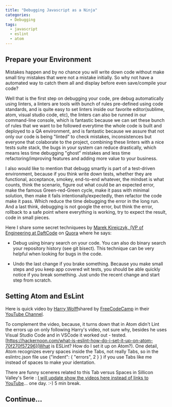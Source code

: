 ```yaml
---
title: "Debugging Javascript as a Ninja"
categories:
  - Debugging
tags:
  - javascript
  - eslint
  - atom
---
```


## Prepare your Environment

Mistakes happen and by no chance you will write down code without make small tiny mistakes that were not a mistake initially. So why not have a automated way to catch them all and display before even save/compile your code? 

Well that is the first step on debugging your code, pre debug automatically using linters, a linters are tools with bunch of rules pre-defined using code standards, and is quite easy to set linters inside our favorite editor(sublime, atom, visual studio code, etc), the linters can also be runned in our command-line console, which is fantastic because we can set these bunch of rules that we want to be followed everytime the whole code is built and deployed to a QA environment, and is fantastic because we assure that not only our code is being "linted" to check mistakes, inconsistences but everyone that colaborate to the project, combining these linters with a nice tests suite stack, the bugs in your system can reduce drastically, which means less time debugging "ghost" mistakes and less time refactoring/improving features and adding more value to your business. 

I also would like to mention that debugg smartly is part of a test-driven environment, because if you think write down tests, whether they are functional, acceptance, smokey, end-to-end whatever, the mindset is what counts, think the scenario, figure out what could be an expected error, make the famous Green-red-Green cycle, make it pass with minimal solution, then make it fails intentionally/expectedly, then refactor the code make it pass. Which reduce the time debugging the error in the long run. And a last think, debugging is not google the error, but think the error, rollback to a safe point where everything is working, try to expect the result, code in small pieces. 

Here I share some secret techniquees by [Marek Kirejczyk, (VP of Engineering at DaftCode](https://www.quora.com/profile/Marek-Kirejczyk) on [Quora](http://qr.ae/TU16Nn) where he says:

* Debug using binary search on your code. You can also do binary search your repository history (see git bisect). This technique can be very helpful when looking for bugs in the code.
   
* Undo the last change if you brake something. Because you make small steps and you keep app covered wit tests, you should be able quickly notice if you break something. Just undo the recent change and start step from scratch.

## Setting Atom and EsLint

Here is quick video by [Harry Wolff](https://www.youtube.com/watch?v=qhuFviJn-es)shared by [FreeCodeCamp](https://www.freecodecamp.org/) in their [YouTube Channel]('https://www.youtube.com/channel/UC8butISFwT-Wl7EV0hUK0BQ').


To complement the video, because, it turns down that in Atom didn't Lint the errors up on only following Harry's video, not sure why, besides he uses Visual Studio Code and in VSCode it worked out - tested. [https://hackernoon.com/what-is-eslint-how-do-i-set-it-up-on-atom-70f270f57296](What is ESLint? How do I set it up on Atom?). One detail, Atom recognizes every spaces inside the Tabs, not really Tabs, so in the eslintrc.json file use {"indent": { "errors", 2 } } if you use Tabs like me instead of spaces to make your identation. 

There are funny sceneres related to this Tab versus Spaces in Sillicon Valley's Serie : [I will update show the videos here instead of links to YouTube](https://www.youtube.com/watch?v=V7PLxL8jIl8)... one day. :-) 5 min break.


## Continue...